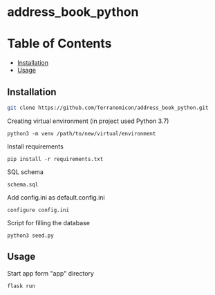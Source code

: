 # address_book_python

# Table of Contents

- [Installation](#installation)
- [Usage](#usage)

## Installation

```sh
git clone https://github.com/Terranomicon/address_book_python.git
```

Creating virtual environment (in project used Python 3.7)

```
python3 -m venv /path/to/new/virtual/environment
```

Install requirements

```
pip install -r requirements.txt
```
SQL schema
```
schema.sql
```

Add config.ini as default.config.ini

```
configure config.ini
```

Script for filling the database

```
python3 seed.py
```

## Usage
Start app form "app" directory
```
flask run
```

